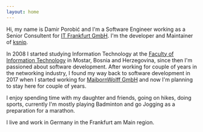 ```yaml
---
layout: home
---
```


Hi, my name is Damir Porobić and I'm a Software Engineer working as a Senior Consultent for [IT Frankfurt GmbH](https://www.it-frankfurt.com/). I'm the developer and Maintainer of [ksnip](https://github.com/ksnip/ksnip).

In 2008 I started studying Information Technology at the [Faculty of Information Technology](https://www.fit.ba/) in Mostar, Bosnia and Herzegovina, since then I'm passioned about software development. After working for couple of years in the networking industry, I found my way back to software development in 2017 when I started working for [MaibornWolff GmbH](https://www.maibornwolff.de/) and now I'm planning to stay here for couple of years.

I enjoy spending time with my daughter and friends, going on hikes, doing sports, currently I'm mostly playing Badminton and go Jogging as a preparation for a marathon. 

I live and work in Germany in the Frankfurt am Main region.
